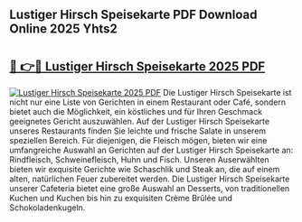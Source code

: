 ## Lustiger Hirsch Speisekarte PDF Download Online 2025 Yhts2

# <h2><a href="http://gc7mmhy.nevu.top/?p=Lustiger+Hirsch+Speisekarte">🔗 👉🔴 Lustiger Hirsch Speisekarte 2025 PDF</a></h2>

[![Lustiger Hirsch Speisekarte 2025 PDF](https://i.imgur.com/dBaPXMq.png)](http://gc7mmhy.nevu.top/?p=Lustiger+Hirsch+Speisekarte)
Die Lustiger Hirsch Speisekarte ist nicht nur eine Liste von Gerichten in einem Restaurant oder Café, sondern bietet auch die Möglichkeit, ein köstliches und für Ihren Geschmack geeignetes Gericht auszuwählen. Auf der Lustiger Hirsch Speisekarte unseres Restaurants finden Sie leichte und frische Salate in unserem speziellen Bereich. Für diejenigen, die Fleisch mögen, bieten wir eine umfangreiche Auswahl an Gerichten auf der Lustiger Hirsch Speisekarte an: Rindfleisch, Schweinefleisch, Huhn und Fisch. Unseren Auserwählten bieten wir exquisite Gerichte wie Schaschlik und Steak an, die auf einem alten, natürlichen Feuer zubereitet werden. Die Lustiger Hirsch Speisekarte unserer Cafeteria bietet eine große Auswahl an Desserts, von traditionellen Kuchen und Kuchen bis hin zu exquisiten Crème Brûlée und Schokoladenkugeln.
